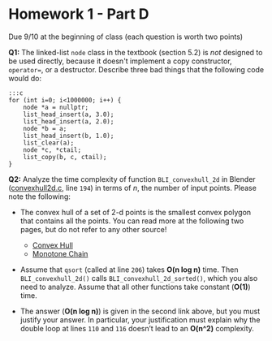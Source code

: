 Homework 1 - Part D
===================
Due 9/10 at the beginning of class
(each question is worth two points)

**Q1:** The linked-list `node` class in the textbook (section 5.2) is _not_ designed to be used directly, 
because it doesn't implement a copy constructor, `operator=`, or a destructor. Describe three bad things
that the following code would do:

	:::c
	for (int i=0; i<1000000; i++) {
		node *a = nullptr;
		list_head_insert(a, 3.0);
		list_head_insert(a, 2.0);
		node *b = a;
		list_head_insert(b, 1.0);
		list_clear(a);
		node *c, *ctail;
		list_copy(b, c, ctail);
	}


**Q2:**  Analyze the time complexity of function `BLI_convexhull_2d` in Blender 
([convexhull2d.c](https://developer.blender.org/diffusion/B/browse/master/source/blender/blenlib/intern/convexhull2d.c), 
line `194`) in terms of _n_, the number of input points. Please note the following:

- The convex hull of a set of 2-d points is the smallest convex polygon that contains all the points. You can 
read more at the following two pages, but do not refer to any other source!

  * [Convex Hull](https://en.wikipedia.org/wiki/Convex_hull)
  * [Monotone Chain](https://en.wikibooks.org/wiki/Algorithm_Implementation/Geometry/Convex_hull/Monotone_chain)

- Assume that `qsort` (called at line `206`) takes **O(n log n)** time. Then `BLI_convexhull_2d()` calls `BLI_convexhull_2d_sorted()`, 
which you also need to analyze. Assume that all other functions take constant (**O(1)**) time. 

- The answer (**O(n log n)**) is given in the second link above, but you must justify your answer. In particular, 
your justification must explain why the double loop at lines `110` and `116` doesn’t lead to an **O(n^2)** complexity.
